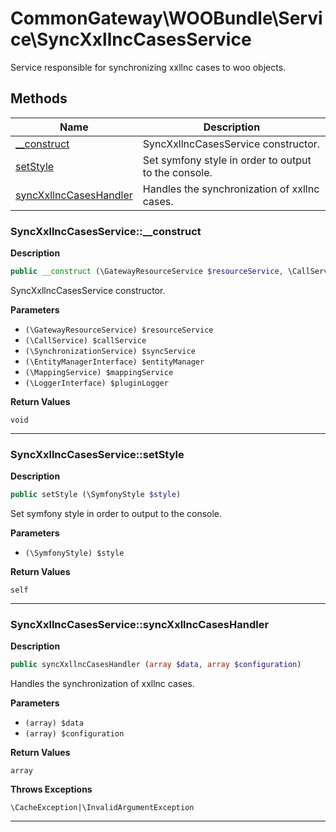 # CommonGateway\WOOBundle\Service\SyncXxllncCasesService  

Service responsible for synchronizing xxllnc cases to woo objects.





## Methods

| Name | Description |
|------|-------------|
|[__construct](#syncxxllnccasesservice__construct)|SyncXxllncCasesService constructor.|
|[setStyle](#syncxxllnccasesservicesetstyle)|Set symfony style in order to output to the console.|
|[syncXxllncCasesHandler](#syncxxllnccasesservicesyncxxllnccaseshandler)|Handles the synchronization of xxllnc cases.|




### SyncXxllncCasesService::__construct  

**Description**

```php
public __construct (\GatewayResourceService $resourceService, \CallService $callService, \SynchronizationService $syncService, \EntityManagerInterface $entityManager, \MappingService $mappingService, \LoggerInterface $pluginLogger)
```

SyncXxllncCasesService constructor. 

 

**Parameters**

* `(\GatewayResourceService) $resourceService`
* `(\CallService) $callService`
* `(\SynchronizationService) $syncService`
* `(\EntityManagerInterface) $entityManager`
* `(\MappingService) $mappingService`
* `(\LoggerInterface) $pluginLogger`

**Return Values**

`void`


<hr />


### SyncXxllncCasesService::setStyle  

**Description**

```php
public setStyle (\SymfonyStyle $style)
```

Set symfony style in order to output to the console. 

 

**Parameters**

* `(\SymfonyStyle) $style`

**Return Values**

`self`




<hr />


### SyncXxllncCasesService::syncXxllncCasesHandler  

**Description**

```php
public syncXxllncCasesHandler (array $data, array $configuration)
```

Handles the synchronization of xxllnc cases. 

 

**Parameters**

* `(array) $data`
* `(array) $configuration`

**Return Values**

`array`




**Throws Exceptions**


`\CacheException|\InvalidArgumentException`


<hr />

